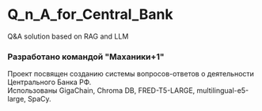 # Q_n_A_for_Central_Bank
Q&amp;A solution based on RAG and LLM 

### Разработано командой "Маханики+1"

Проект посвящен созданию системы вопросов-ответов о деятельности Центрального Банка РФ.  
Использованы GigaChain, Chroma DB, FRED-T5-LARGE, multilingual-e5-large, SpaCy.
